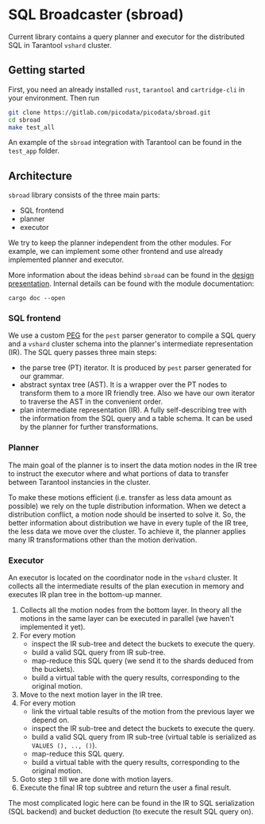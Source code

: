 # SQL Broadcaster (sbroad)

Current library contains a query planner and executor for the distributed SQL in Tarantool `vshard` cluster.

## Getting started

First, you need an already installed `rust`, `tarantool` and `cartridge-cli` in your environment. Then run
```bash
git clone https://gitlab.com/picodata/picodata/sbroad.git
cd sbroad
make test_all
```
An example of the `sbroad` integration with Tarantool can be found in the `test_app` folder.

## Architecture

`sbroad` library consists of the three main parts:

- SQL frontend
- planner
- executor

We try to keep the planner independent from the other modules. For example, we can implement some other frontend and use already implemented planner and executor.

More information about the ideas behind `sbroad` can be found in the [design presentation](doc/design/sbroad.pdf). Internal details can be found with the module documentation:
```
cargo doc --open
```

### SQL frontend

We use a custom [PEG](src/frontend/sql/grammar.pest) for the `pest` parser generator to compile a SQL query and a `vshard` cluster schema into the planner's intermediate representation (IR).
The SQL query passes three main steps:

- the parse tree (PT) iterator. It is produced by `pest` parser generated for our grammar.
- abstract syntax tree (AST). It is a wrapper over the PT nodes to transform them to a more IR friendly tree. Also we have our own iterator to traverse the AST in the convenient order.
- plan intermediate representation (IR). A fully self-describing tree with the information from the SQL query and a table schema. It can be used by the planner for further transformations.

### Planner

The main goal of the planner is to insert the data motion nodes in the IR tree to instruct the executor where and what portions of data to transfer between Tarantool instancies in the cluster.

To make these motions efficient (i.e. transfer as less data amount as possible) we rely on the tuple distribution information. When we detect a distribution conflict, a motion node should be inserted to solve it. So, the better information about distribution we have in every tuple of the IR tree, the less data we move over the cluster. To achieve it, the planner applies many IR transformations other than the motion derivation.

### Executor
An executor is located on the coordinator node in the `vshard` cluster. It collects all the intermediate results of the plan execution in memory and executes IR plan tree in the bottom-up manner.

1. Collects all the motion nodes from the bottom layer. In theory all the motions in the same layer can be executed in parallel (we haven't implemented it yet).
1. For every motion
   - inspect the IR sub-tree and detect the buckets to execute the query.
   - build a valid SQL query from IR sub-tree.
   - map-reduce this SQL query (we send it to the shards deduced from the buckets).
   - build a virtual table with the query results, corresponding to the original motion.
1. Move to the next motion layer in the IR tree.
1. For every motion
   - link the virtual table results of the motion from the previous layer we depend on.
   - inspect the IR sub-tree and detect the buckets to execute the query.
   - build a valid SQL query from IR sub-tree (virtual table is serialized as `VALUES (), .., ()`).
   - map-reduce this SQL query.
   - build a virtual table with the query results, corresponding to the original motion.
1. Goto step `3` till we are done with motion layers.
1. Execute the final IR top subtree and return the user a final result.

The most complicated logic here can be found in the IR to SQL serialization (SQL backend) and bucket deduction (to execute the result SQL query on).
